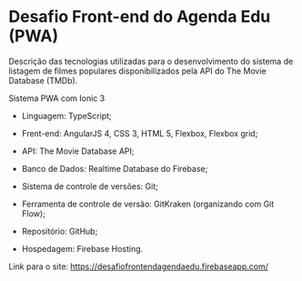 # Desafio Front-end do Agenda Edu (PWA)

Descrição das tecnologias utilizadas para o desenvolvimento do sistema de listagem de filmes populares disponibilizados pela API do The Movie Database (TMDb).

Sistema PWA com Ionic 3

* Linguagem: TypeScript;

* Frent-end: AngularJS 4, CSS 3, HTML 5, Flexbox, Flexbox grid;

* API: The Movie Database API;

* Banco de Dados: Realtime Database do Firebase;

* Sistema de controle de versões: Git;

* Ferramenta de controle de versão: GitKraken (organizando com Git Flow);

* Repositório: GitHub;

* Hospedagem: Firebase Hosting.

Link para o site: https://desafiofrontendagendaedu.firebaseapp.com/